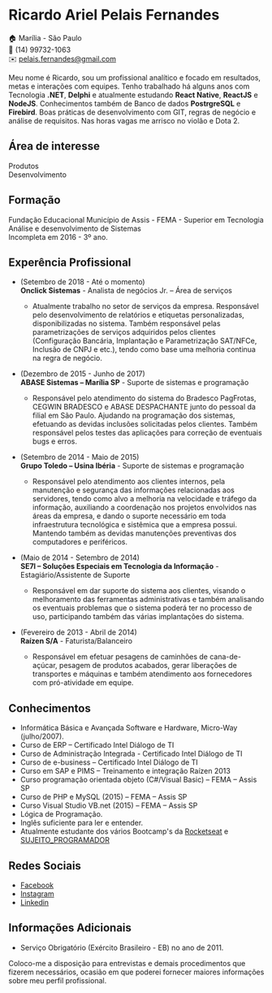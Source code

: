 # Ricardo Ariel Pelais Fernandes

:house: Marília - São Paulo <br>
:iphone: (14) 99732-1063 <br>
:envelope: pelais.fernandes@gmail.com

Meu nome é Ricardo, sou um profissional analítico e focado em resultados, metas e interações com equipes.
Tenho trabalhado há alguns anos com Tecnologia **.NET**, **Delphi** e atualmente estudando **React Native**, **ReactJS** e **NodeJS**. Conhecimentos também de Banco de dados **PostrgreSQL** e **Firebird**. Boas práticas de desenvolvimento com GIT, regras de negócio e análise de requisitos. Nas horas vagas me arrisco no violão e Dota 2.

## Área de interesse

Produtos<br>
Desenvolvimento<br>

## Formação

Fundação Educacional Município de Assis - FEMA - Superior em Tecnologia Análise e desenvolvimento de Sistemas <br>
Incompleta em 2016 - 3º ano.

## Experência Profissional

- (Setembro de 2018 - Até o momento) <br>
  **Onclick Sistemas** -
  Analista de negócios Jr. – Área de serviços

  - Atualmente trabalho no setor de serviços da empresa. Responsável pelo desenvolvimento de relatórios e etiquetas personalizadas, disponibilizadas no sistema. Também responsável pelas parametrizações de serviços adquiridos pelos clientes (Configuração Bancária, Implantação e Parametrização SAT/NFCe, Inclusão de CNPJ e etc.), tendo como base uma melhoria continua na regra de negócio.

- (Dezembro de 2015 - Junho de 2017) <br>
  **ABASE Sistemas – Marília SP** -
  Suporte de sistemas e programação

  - Responsável pelo atendimento do sistema do Bradesco PagFrotas, CEGWIN BRADESCO e ABASE DESPACHANTE junto do pessoal da filial em São Paulo. Ajudando na programação dos sistemas, efetuando as devidas inclusões solicitadas pelos clientes. Também responsável pelos testes das aplicações para correção de eventuais bugs e erros.

- (Setembro de 2014 - Maio de 2015) <br>
  **Grupo Toledo – Usina Ibéria** -
  Suporte de sistemas e programação

  - Responsável pelo atendimento aos clientes internos, pela manutenção e segurança das informações relacionadas aos servidores, tendo como alvo a melhoria na velocidade e tráfego da informação, auxiliando a coordenação nos projetos envolvidos nas áreas da empresa, e dando o suporte necessário em toda infraestrutura tecnológica e sistêmica que a empresa possui. Mantendo também as devidas manutenções preventivas dos computadores e periféricos.

- (Maio de 2014 - Setembro de 2014) <br>
  **SE7I – Soluções Especiais em Tecnologia da Informação** -
  Estagiário/Assistente de Suporte

  - Responsável em dar suporte do sistema aos clientes, visando o melhoramento das ferramentas administrativas e também analisando os eventuais problemas que o sistema poderá ter no processo de uso, participando também das várias implantações do sistema.

- (Fevereiro de 2013 - Abril de 2014) <br>
  **Raízen S/A** -
  Faturista/Balanceiro
  - Responsável em efetuar pesagens de caminhões de cana-de-açúcar, pesagem de produtos acabados, gerar liberações de transportes e máquinas e também atendimento aos fornecedores com pró-atividade em equipe.

## Conhecimentos

- Informática Básica e Avançada Software e Hardware, Micro-Way (julho/2007).
- Curso de ERP – Certificado Intel Diálogo de TI
- Curso de Administração Integrada - Certificado Intel Diálogo de TI
- Curso de e-business – Certificado Intel Diálogo de TI
- Curso em SAP e PIMS – Treinamento e integração Raízen 2013
- Curso programação orientada objeto (C#/Visual Basic) – FEMA – Assis SP
- Curso de PHP e MySQL (2015) – FEMA – Assis SP
- Curso Visual Studio VB.net (2015) – FEMA – Assis SP
- Lógica de Programação.
- Inglês suficiente para ler e entender.
- Atualmente estudante dos vários Bootcamp's da [Rocketseat](https://rocketseat.com.br/) e [SUJEITO_PROGRAMADOR](https://sujeitoprogramador.com/)

## Redes Sociais

- [Facebook](https://www.facebook.com/profile.php?id=100002005020517)
- [Instagram](https://www.instagram.com/pelais.fernandes/)
- [Linkedin](https://www.linkedin.com/in/ricardo-ariel-pelais-fernandes-8b60ba77/)

## Informações Adicionais

- Serviço Obrigatório (Exército Brasileiro - EB) no ano de 2011.

Coloco-me a disposição para entrevistas e demais procedimentos que fizerem necessários, ocasião em que poderei fornecer maiores informações sobre meu perfil profissional.

<br><br>
